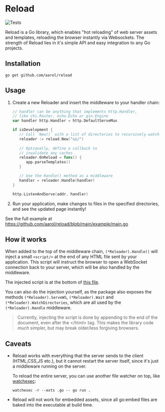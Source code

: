 # Reload

![Tests](https://github.com/aarol/reload/actions/workflows/test.yml/badge.svg)

Reload is a Go library, which enables "hot reloading" of web server assets and templates, reloading the browser instantly via Websockets. The strength of Reload lies in it's simple API and easy integration to any Go projects.

## Installation

`go get github.com/aarol/reload`

## Usage

1. Create a new Reloader and insert the middleware to your handler chain:

   ```go
   // handler can be anything that implements http.Handler,
   // like chi.Router, echo.Echo or gin.Engine
   var handler http.Handler = http.DefaultServeMux

   if isDevelopment {
      // Call `New()` with a list of directories to recursively watch
      reloader := reload.New("ui/")
      
      // Optionally, define a callback to
      // invalidate any caches
      reloader.OnReload = func() {
         app.parseTemplates()
      }

      // Use the Handle() method as a middleware
      handler = reloader.Handle(handler)
   }

   http.ListenAndServe(addr, handler)
   ```

2. Run your application, make changes to files in the specified directories, and see the updated page instantly!

See the full example at <https://github.com/aarol/reload/blob/main/example/main.go>

## How it works

When added to the top of the middleware chain, `(*Reloader).Handle()` will inject a small `<script/>` at the end of any HTML file sent by your application. This script will instruct the browser to open a WebSocket connection back to your server, which will be also handled by the middleware.

The injected script is at the bottom of [this file](https://github.com/aarol/reload/blob/main/reload.go).

You can also do the injection yourself, as the package also exposes the methods `(*Reloader).ServeWS`, `(*Reloader).Wait` and `(*Reloader).WatchDirectories`, which are all used by the `(*Reloader).Handle` middleware.

> Currently, injecting the script is done by appending to the end of the document, even after the \</html\> tag. This makes the library code _much_ simpler, but may break older/less forgiving browsers.

## Caveats

- Reload works with everything that the server sends to the client (HTML,CSS,JS etc.), but it cannot restart the server itself, since it's just a middleware running on the server.

  To reload the entire server, you can use another file watcher on top, like [watchexec](https://github.com/watchexec/watchexec):

  `watchexec -r --exts .go -- go run .`

- Reload will not work for embedded assets, since all go:embed files are baked into the executable at build time.
